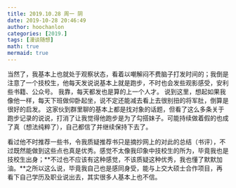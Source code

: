 ```yaml
---
title: 2019.10.28 周一 阴
date: 2019-10-28 20:46:49
author: hoochanlon
categories: [2019.]
tags: [漫谈随想]
math: true
mermaid: true
---
```

当然了，我基本上也就处于观察状态，看着以嘲解闷不费脑子打发时间的；我倒是注意了一个技校生，他每天发说说基本上就是跑步，不时也会发些观影感受，安利些书籍、公众号。<!--more--> 我靠，每天都发也是算的上一个人才。 说到这里，想起如果我像他一样，每天下班做仰卧起坐，说不定还能减去看上去很别扭的将军肚，倒算是很好的启发。
这家伙到群里聊的基本上都是找对象的话题，但看了这么多条关于跑步记录的说说，打消了让我觉得他跑步是为了勾搭妹子。可能持续做着假的也成了真（想法纯粹了），自己都信了并继续保持下去了。

看过他不时推荐一些书，令我质疑推荐书只是摘抄网上的对此的总结（书评），不过既然能做到这些点也真是优秀。感觉不太像我印象中技校生的所为，毕竟我也是技校生出身；**不过也不应该有这种感觉，不该质疑这种优秀，我也懂了默默加油。**之所以这么说，毕竟我自己也是感同身受，能与上交大硕士合作项目，再看下自己学历及职业说出去，其实很多人基本上也不信。
